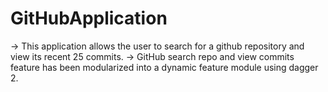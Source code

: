# GitHubApplication

-> This application allows the user to search for a github repository and view its recent 25 commits.
-> GitHub search repo and view commits feature has been modularized into a dynamic feature module using dagger 2.

